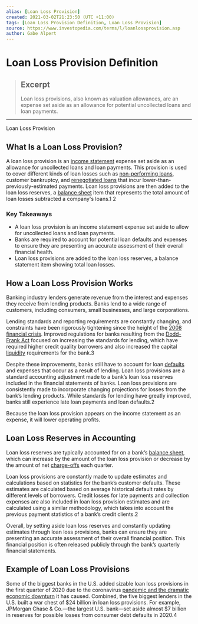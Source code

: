```yaml
---
alias: [Loan Loss Provision]
created: 2021-03-02T21:23:50 (UTC +11:00)
tags: [Loan Loss Provision Definition, Loan Loss Provision]
source: https://www.investopedia.com/terms/l/loanlossprovision.asp
author: Gabe Alpert
---
```


# Loan Loss Provision Definition

> ## Excerpt
> Loan loss provisions, also known as valuation allowances, are an expense set aside as an allowance for potential uncollected loans and loan payments.

---

Loan Loss Provision
## What Is a Loan Loss Provision?

A loan loss provision is an [income statement](https://www.investopedia.com/terms/i/incomestatement.asp) expense set aside as an allowance for uncollected loans and loan payments. This provision is used to cover different kinds of loan losses such as [non-performing loans](https://www.investopedia.com/terms/n/nonperformingloan.asp), customer bankruptcy, and [renegotiated loans](https://www.investopedia.com/terms/r/renegotiated-loan.asp) that incur lower-than-previously-estimated payments. Loan loss provisions are then added to the loan loss reserves, a [balance sheet](https://www.investopedia.com/terms/b/balancesheet.asp) item that represents the total amount of loan losses subtracted a company's loans.1 2

### Key Takeaways

-   A loan loss provision is an income statement expense set aside to allow for uncollected loans and loan payments.
-   Banks are required to account for potential loan defaults and expenses to ensure they are presenting an accurate assessment of their overall financial health.
-   Loan loss provisions are added to the loan loss reserves, a balance statement item showing total loan losses.

## How a Loan Loss Provision Works

Banking industry lenders generate revenue from the interest and expenses they receive from lending products. Banks lend to a wide range of customers, including consumers, small businesses, and large corporations.

Lending standards and reporting requirements are constantly changing, and constraints have been rigorously tightening since the height of the [2008 financial crisis](https://www.investopedia.com/articles/economics/09/financial-crisis-review.asp). Improved regulations for banks resulting from the [Dodd-Frank Act](https://www.investopedia.com/terms/d/dodd-frank-financial-regulatory-reform-bill.asp) focused on increasing the standards for lending, which have required higher credit quality borrowers and also increased the capital [liquidity](https://www.investopedia.com/terms/l/liquidity.asp) requirements for the bank.3

Despite these improvements, banks still have to account for loan [defaults](https://www.investopedia.com/terms/d/default2.asp) and expenses that occur as a result of lending. Loan loss provisions are a standard accounting adjustment made to a bank’s loan loss reserves included in the financial statements of banks. Loan loss provisions are consistently made to incorporate changing projections for losses from the bank’s lending products. While standards for lending have greatly improved, banks still experience late loan payments and loan defaults.2

Because the loan loss provision appears on the income statement as an expense, it will lower operating profits.

## Loan Loss Reserves in Accounting

Loan loss reserves are typically accounted for on a bank’s [balance sheet](https://www.investopedia.com/terms/b/balancesheet.asp), which can increase by the amount of the loan loss provision or decrease by the amount of net [charge-offs](https://www.investopedia.com/terms/c/chargeoff.asp) each quarter.

Loan loss provisions are constantly made to update estimates and calculations based on statistics for the bank’s customer defaults. These estimates are calculated based on average historical default rates by different levels of borrowers. Credit losses for late payments and collection expenses are also included in loan loss provision estimates and are calculated using a similar methodology, which takes into account the previous payment statistics of a bank’s credit clients.2

Overall, by setting aside loan loss reserves and constantly updating estimates through loan loss provisions, banks can ensure they are presenting an accurate assessment of their overall financial position. This financial position is often released publicly through the bank’s quarterly financial statements.

## Example of Loan Loss Provisions

Some of the biggest banks in the U.S. added sizable loan loss provisions in the first quarter of 2020 due to the coronavirus [pandemic and the dramatic economic downturn](https://www.investopedia.com/special-economic-impact-of-pandemics-4800597) it has caused. Combined, the five biggest lenders in the U.S. built a war chest of $24 billion in loan loss provisions. For example, JPMorgan Chase & Co.—the largest U.S. bank—set aside almost $7 billion in reserves for possible losses from consumer debt defaults in 2020.4
